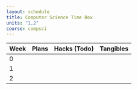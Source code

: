 ```yaml
---
layout: schedule
title: Computer Science Time Box
units: "1,2"
course: compsci
---
```

| Week | Plans | Hacks (Todo) | Tangibles |
| -----|-------|--------------|---------- |
| 0    |       |              |           |
| 1    |       |              |           |
| 2    |       |              |           |
